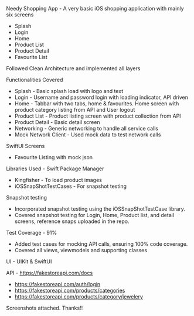 Needy Shopping App - A very basic iOS shopping application with mainly six screens

* Splash
* Login
* Home
* Product List
* Product Detail
* Favourite List

Followed Clean Architecture and implemented all layers

Functionalities Covered
* Splash - Basic splash load with logo and text
* Login - Username and password login with loading indicator, API driven
* Home - Tabbar with two tabs, home & favourites. Home screen with product category listing from API and User logout
* Product List - Product listing screen with product collection from API
* Product Detail - Basic detail screen
* Networking - Generic networking to handle all service calls
* Mock Network Client - Used mock data to test network calls 

SwiftUI Screens
* Favourite Listing with mock json

Libraries Used -  Swift Package Manager 
* Kingfisher - To load product images
* iOSSnapShotTestCases - For snapshot testing

Snapshot testing
* Incorporated snapshot testing using the iOSSnapShotTestCase library.
* Covered snapshot testing for Login, Home, Product list, and detail screens, reference snaps uploaded in the repo.

Test Coverage - 91% 
* Added test cases for mocking API calls, ensuring 100% code coverage.
* Covered all views, viewmodels and supporting classes

UI - UIKit & SwiftUI

API - https://fakestoreapi.com/docs
* https://fakestoreapi.com/auth/login
* https://fakestoreapi.com/products/categories
* https://fakestoreapi.com/products/category/jewelery


Screenshots attached. Thanks!!
